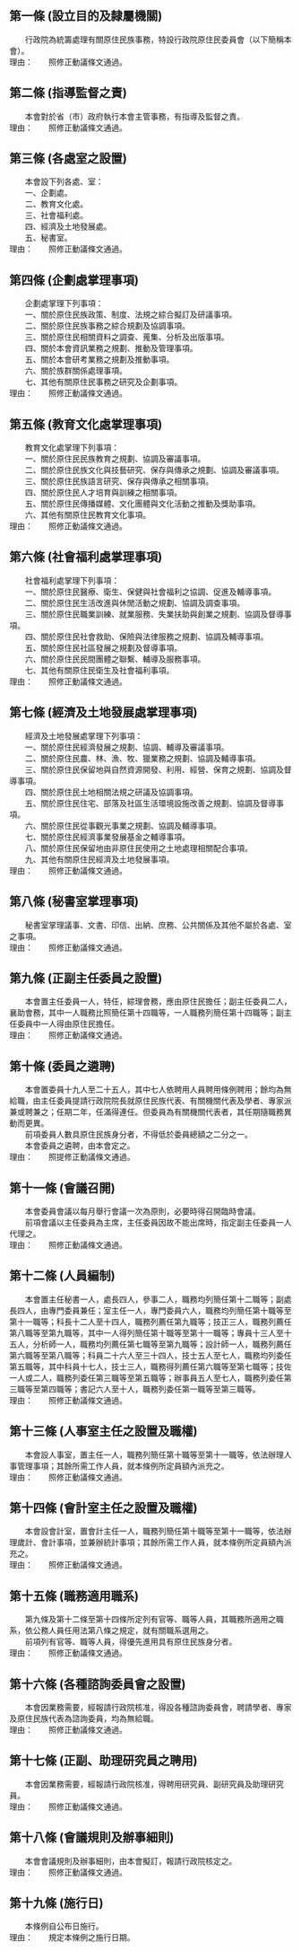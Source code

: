 第一條 (設立目的及隸屬機關)
---------------------------
　　行政院為統籌處理有關原住民族事務，特設行政院原住民委員會（以下簡稱本會）。  
理由：　　照修正動議條文通過。

第二條 (指導監督之責)
---------------------
　　本會對於省（市）政府執行本會主管事務，有指導及監督之責。  
理由：　　照修正動議條文通過。

第三條 (各處室之設置)
---------------------
　　本會設下列各處、室：  
　　一、企劃處。  
　　二、教育文化處。  
　　三、社會福利處。  
　　四、經濟及土地發展處。  
　　五、秘書室。  
理由：　　照修正動議條文通過。

第四條 (企劃處掌理事項)
-----------------------
　　企劃處掌理下列事項：  
　　一、關於原住民族政策、制度、法規之綜合擬訂及研議事項。  
　　二、關於原住民族事務之綜合規劃及協調事項。  
　　三、關於原住民相關資料之調查、蒐集、分析及出版事項。  
　　四、關於本會資訊業務之規劃、推動及管理事項。  
　　五、關於本會研考業務之規劃及推動事項。  
　　六、關於族群關係處理事項。  
　　七、其他有關原住民事務之研究及企劃事項。  
理由：　　照修正動議條文通過。

第五條 (教育文化處掌理事項)
---------------------------
　　教育文化處掌理下列事項：  
　　一、關於原住民民族教育之規劃、協調及審議事項。  
　　二、關於原住民族文化與技藝研究、保存與傳承之規劃、協調及審議事項。  
　　三、關於原住民族語言研究、保存與傳承之相關事項。  
　　四、關於原住民人才培育與訓練之相關事項。  
　　五、關於原住民傳播媒體、文化團體與文化活動之推動及獎助事項。  
　　六、其他有關原住民教育文化事項。  
理由：　　照修正動議條文通過。

第六條 (社會福利處掌理事項)
---------------------------
　　社會福利處掌理下列事項：  
　　一、關於原住民醫療、衛生、保健與社會福利之協調、促進及輔導事項。  
　　二、關於原住民生活改進與休閒活動之規劃、協調及調查事項。  
　　三、關於原住民職業訓練、就業服務、失業扶助與創業之規劃、協調及督導事項。  
　　四、關於原住民社會救助、保險與法律服務之規劃、協調及輔導事項。  
　　五、關於原住民社區發展之規劃及督導事項。  
　　六、關於原住民民間團體之聯繫、輔導及服務事項。  
　　七、其他有關原住民衛生及社會福利事項。  
理由：　　照修正動議條文通過。

第七條 (經濟及土地發展處掌理事項)
---------------------------------
　　經濟及土地發展處掌理下列事項：  
　　一、關於原住民經濟發展之規劃、協調、輔導及審議事項。  
　　二、關於原住民農、林、漁、牧、獵業務之規劃、協調及輔導事項。  
　　三、關於原住民保留地與自然資源開發、利用、經營、保育之規劃、協調及督導事項。  
　　四、關於原住民土地相關法規之研議及協調事項。  
　　五、關於原住民住宅、部落及社區生活環境設施改善之規劃、協調及督導事項。  
　　六、關於原住民從事觀光事業之規劃、協調及輔導事項。  
　　七、關於原住民經濟事業發展基金之輔導事項。  
　　八、關於原住民保留地由非原住民使用之土地處理相關配合事項。  
　　九、其他有關原住民經濟及土地發展事項。  
理由：　　照修正動議條文通過。

第八條 (秘書室掌理事項)
-----------------------
　　秘書室掌理議事、文書、印信、出納、庶務、公共關係及其他不屬於各處、室之事項。  
理由：　　照修正動議條文通過。

第九條 (正副主任委員之設置)
---------------------------
　　本會置主任委員一人，特任，綜理會務，應由原住民擔任；副主任委員二人，襄助會務，其中一人職務比照簡任第十四職等，一人職務列簡任第十四職等；副主任委員中一人得由原住民擔任。  
理由：　　照修正動議條文通過。

第十條 (委員之遴聘)
-------------------
　　本會置委員十九人至二十五人，其中七人依聘用人員聘用條例聘用；餘均為無給職，由主任委員提請行政院院長就原住民族代表、有關機關代表及學者、專家派兼或聘兼之；任期二年，任滿得連任。但委員為有關機關代表者，其任期隨職務異動而更異。  
　　前項委員人數具原住民族身分者，不得低於委員總額之二分之一。  
　　本會委員之遴聘，由本會定之。  
理由：　　照提修正動議條文通過。

第十一條 (會議召開)
-------------------
　　本會委員會議以每月舉行會議一次為原則，必要時得召開臨時會議。  
　　前項會議以主任委員為主席，主任委員因故不能出席時，指定副主任委員一人代理之。  
理由：　　照修正動議條文通過。

第十二條 (人員編制)
-------------------
　　本會置主任秘書一人，處長四人，參事二人，職務均列簡任第十二職等；副處長四人，由專門委員兼任；室主任一人，專門委員六人，職務均列簡任第十職等至第十一職等；科長十二人至十四人，職務列薦任第九職等；技正三人，職務列薦任第八職等至第九職等，其中一人得列簡任第十職等至第十一職等；專員十三人至十五人，分析師一人，職務均列薦任第七職等至第九職等；設計師一人，職務列薦任第六職等至第八職等；科員二十六人至三十四人，技士五人至七人，職務均列委任第五職等，其中科員十七人，技士三人，職務得列薦任第六職等至第七職等；技佐一人或二人，職務列委任第三職等至第五職等；辦事員五人至七人，職務列委任第三職等至第四職等；書記六人至十人，職務列委任第一職等至第三職等。  
理由：　　照修正動議條文通過。

第十三條 (人事室主任之設置及職權)
---------------------------------
　　本會設人事室，置主任一人，職務列簡任第十職等至第十一職等，依法辦理人事管理事項；其餘所需工作人員，就本條例所定員額內派充之。  
理由：　　照修正動議條文通過。

第十四條 (會計室主任之設置及職權)
---------------------------------
　　本會設會計室，置會計主任一人，職務列簡任第十職等至第十一職等，依法辦理歲計、會計事項，並兼辦統計事項；其餘所需工作人員，就本條例所定員額內派充之。  
理由：　　照修正動議條文通過。

第十五條 (職務適用職系)
-----------------------
　　第九條及第十二條至第十四條所定列有官等、職等人員，其職務所適用之職系，依公務人員任用法第八條之規定，就有關職系選用之。  
　　前項列有官等、職等人員，得優先進用具有原住民族身分者。  
理由：　　照修正動議條文通過。

第十六條 (各種諮詢委員會之設置)
-------------------------------
　　本會因業務需要，經報請行政院核准，得設各種諮詢委員會，聘請學者、專家及原住民族代表為諮詢委員，均為無給職。  
理由：　　照修正動議條文通過。

第十七條 (正副、助理研究員之聘用)
---------------------------------
　　本會因業務需要，經報請行政院核准，得聘用研究員、副研究員及助理研究員。  
理由：　　照修正動議條文通過。

第十八條 (會議規則及辦事細則)
-----------------------------
　　本會會議規則及辦事細則，由本會擬訂，報請行政院核定之。  
理由：　　照修正動議條文通過。

第十九條 (施行日)
-----------------
　　本條例自公布日施行。  
理由：　　規定本條例之施行日期。